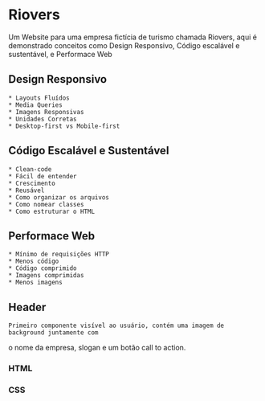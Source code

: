 # Riovers

Um Website para uma empresa fictícia de turismo chamada Riovers, aqui é demonstrado
conceitos como Design Responsivo, Código escalável e sustentável, e Performace Web

## Design Responsivo
    * Layouts Fluídos
    * Media Queries
    * Imagens Responsivas
    * Unidades Corretas
    * Desktop-first vs Mobile-first

## Código Escalável e Sustentável
    * Clean-code
    * Fácil de entender
    * Crescimento
    * Reusável
    * Como organizar os arquivos
    * Como nomear classes
    * Como estruturar o HTML

## Performace Web
    * Mínimo de requisições HTTP
    * Menos código
    * Código comprimido
    * Imagens comprimidas
    * Menos imagens

## Header

    Primeiro componente visível ao usuário, contém uma imagem de background juntamente com
o nome da empresa, slogan e um botão call to action.

### HTML

### CSS